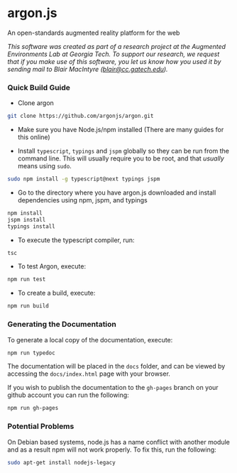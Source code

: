 # argon.js

An open-standards augmented reality platform for the web

*This software was created as part of a research project at the Augmented Environments Lab at Georgia Tech.  To support our research, we request that if you make use of this software, you let us know how you used it by sending mail to Blair MacIntyre (blair@cc.gatech.edu).*

### Quick Build Guide

* Clone argon

```sh
git clone https://github.com/argonjs/argon.git
```

* Make sure you have Node.js/npm installed (There are many guides for this online)

* Install `typescript`, `typings` and `jspm` globally so they can be run from the command line.
This will usually require you to be root, and that *usually* means using `sudo`.

```sh
sudo npm install -g typescript@next typings jspm
```

* Go to the directory where you have argon.js downloaded and install dependencies using npm, jspm, and typings

```sh
npm install
jspm install
typings install
```

* To execute the typescript compiler, run: 
 
```sh
tsc
```

* To test Argon, execute: 
 
```sh
npm run test
```

* To create a build, execute:  

```sh
npm run build
```

### Generating the Documentation

To generate a local copy of the documentation, execute:

```sh
npm run typedoc
```

The documentation will be placed in the `docs` folder, and can be viewed by accessing the `docs/index.html` page with your browser.

If you wish to publish the documentation to the `gh-pages` branch on your github account you can run the following:

```sh
npm run gh-pages
```

### Potential Problems

On Debian based systems, node.js has a name conflict with another module and as a result npm will not work properly. To fix this, run the following:

```sh
sudo apt-get install nodejs-legacy
```
